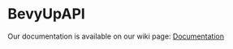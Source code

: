 BevyUpAPI
=========
Our documentation is available on our wiki page: [Documentation](https://bevyup.atlassian.net/wiki/display/DOC)
